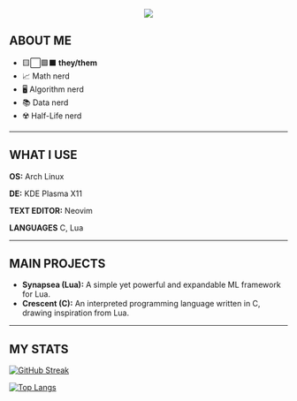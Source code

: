<p align="center">
    <img src="https://github.com/mochji/mochji/assets/117334318/36190986-20fb-4029-a4cd-cef161ad9358">
</p>


## ABOUT ME

 - 🟨⬜🟪⬛ **they/them**
 - 📈 Math nerd
 - 🖥 Algorithm nerd
 - 📚 Data nerd
 - ☢️ Half-Life nerd

***

## WHAT I USE
**OS:** Arch Linux

**DE:** KDE Plasma X11

**TEXT EDITOR:** Neovim

**LANGUAGES** C, Lua

***

## MAIN PROJECTS

- **Synapsea (Lua):** A simple yet powerful and expandable ML framework for Lua.
- **Crescent (C):** An interpreted programming language written in C, drawing inspiration from Lua.

***

## MY STATS

[![GitHub Streak](https://github-readme-streak-stats.herokuapp.com?user=mochji&theme=highcontrast)](https://git.io/streak-stats)

[![Top Langs](https://github-readme-stats.vercel.app/api/top-langs/?username=mochji&layout=compact&theme=vision-friendly-dark)](https://github.com/anuraghazra/github-readme-stats)
